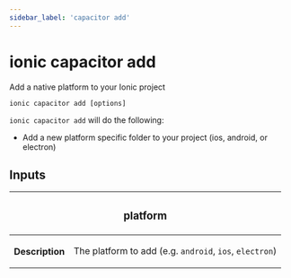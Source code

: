 ```yaml
---
sidebar_label: 'capacitor add'
---
```


# ionic capacitor add

Add a native platform to your Ionic project

```shell
ionic capacitor add [options]
```

`ionic capacitor add` will do the following:

- Add a new platform specific folder to your project (ios, android, or electron)

## Inputs

<table className="reference-table">
  <thead>
    <tr>
      <th colSpan="2">
        <h3>platform</h3>
      </th>
    </tr>
  </thead>
  <tbody>
    <tr>
      <th>Description</th>
      <td>
        <p>
          The platform to add (e.g. <code>android</code>, <code>ios</code>, <code>electron</code>)
        </p>
      </td>
    </tr>
  </tbody>
</table>
